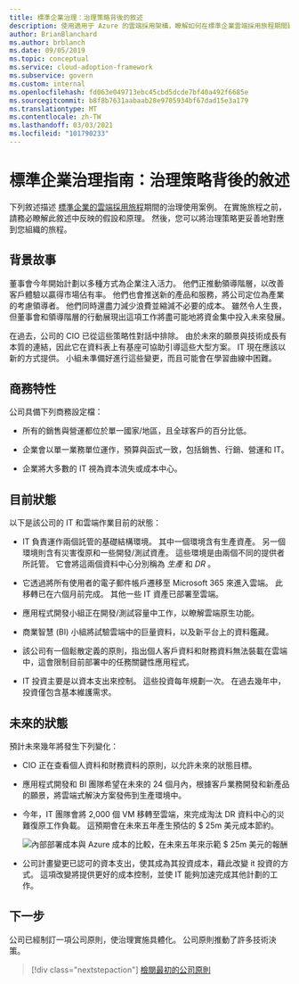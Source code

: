 ```yaml
---
title: 標準企業治理：治理策略背後的敘述
description: 使用適用于 Azure 的雲端採用架構，瞭解如何在標準企業雲端採用旅程期間建立治理的使用案例。
author: BrianBlanchard
ms.author: brblanch
ms.date: 09/05/2019
ms.topic: conceptual
ms.service: cloud-adoption-framework
ms.subservice: govern
ms.custom: internal
ms.openlocfilehash: fd063e049713ebc45cbd5dcde7bf40a492f6685e
ms.sourcegitcommit: b8f8b7631aabaab28e9705934bf67dad15e3a179
ms.translationtype: MT
ms.contentlocale: zh-TW
ms.lasthandoff: 03/03/2021
ms.locfileid: "101790233"
---
```

# <a name="standard-enterprise-governance-guide-the-narrative-behind-the-governance-strategy"></a>標準企業治理指南：治理策略背後的敘述

下列敘述描述 [標準企業的雲端採用旅程](./index.md)期間的治理使用案例。 在實施旅程之前，請務必瞭解此敘述中反映的假設和原理。 然後，您可以將治理策略更妥善地對應到您組織的旅程。

## <a name="back-story"></a>背景故事

董事會今年開始計劃以多種方式為企業注入活力。 他們正推動領導階層，以改善客戶體驗以贏得市場佔有率。 他們也會推送新的產品和服務，將公司定位為產業的考慮領導者。 他們同時還盡力減少浪費並縮減不必要的成本。 雖然令人生畏，但董事會和領導階層的行動展現出這項工作將盡可能地將資金集中投入未來發展。

在過去，公司的 CIO 已從這些策略性對話中排除。 由於未來的願景與技術成長有本質的連結，因此它在資料表上有基座可協助引導這些大型方案。 IT 現在應該以新的方式提供。 小組未準備好進行這些變更，而且可能會在學習曲線中困難。

## <a name="business-characteristics"></a>商務特性

公司具備下列商務設定檔：

- 所有的銷售與營運都位於單一國家/地區，且全球客戶的百分比低。

- 企業會以單一業務單位運作，預算與函式一致，包括銷售、行銷、營運和 IT。

- 企業將大多數的 IT 視為資本流失或成本中心。

## <a name="current-state"></a>目前狀態

以下是該公司的 IT 和雲端作業目前的狀態：

- IT 負責運作兩個託管的基礎結構環境。 其中一個環境含有生產資產。 另一個環境則含有災害復原和一些開發/測試資產。 這些環境是由兩個不同的提供者所託管。 它會將這兩個資料中心分別稱為 *生產* 和 *DR* 。

- 它透過將所有使用者的電子郵件帳戶遷移至 Microsoft 365 來進入雲端。 此移轉已在六個月前完成。 其他一些 IT 資產已部署至雲端。

- 應用程式開發小組正在開發/測試容量中工作，以瞭解雲端原生功能。

- 商業智慧 (BI) 小組將試驗雲端中的巨量資料，以及新平台上的資料鑑藏。

- 該公司有一個鬆散定義的原則，指出個人客戶資料和財務資料無法裝載在雲端中，這會限制目前部署中的任務關鍵性應用程式。

- IT 投資主要是以資本支出來控制。 這些投資每年規劃一次。 在過去幾年中，投資僅包含基本維護需求。

## <a name="future-state"></a>未來的狀態

預計未來幾年將發生下列變化：

- CIO 正在查看個人資料和財務資料的原則，以允許未來的狀態目標。

- 應用程式開發和 BI 團隊希望在未來的 24 個月內，根據客戶業務開發和新產品的願景，將雲端式解決方案發佈到生產環境中。

- 今年，IT 團隊會將 2,000 個 VM 移轉至雲端，來完成淘汰 DR 資料中心的災難復原工作負載。 這預期會在未來五年產生預估的 $ 25m 美元成本節約。

  ![內部部署成本與 Azure 成本的比較，在未來五年來示範 $ 25m 美元的報酬](../../../_images/govern/calculator-small-to-medium-enterprise.png)

- 公司計畫變更已認可的資本支出，使其成為其投資成本，藉此改變 it 投資的方式。 這項改變將提供更好的成本控制，並使 IT 能夠加速完成其他計劃的工作。

## <a name="next-steps"></a>下一步

公司已經制訂一項公司原則，使治理實施具體化。 公司原則推動了許多技術決策。

> [!div class="nextstepaction"]
> [檢閱最初的公司原則](./initial-corporate-policy.md)
